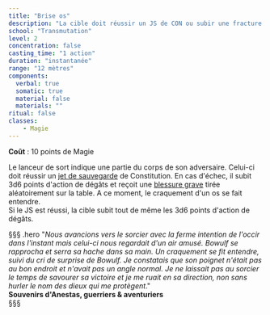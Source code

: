 ```yaml
---
title: "Brise os"
description: "La cible doit réussir un JS de CON ou subir une fracture."
school: "Transmutation"
level: 2
concentration: false
casting_time: "1 action"
duration: "instantanée"
range: "12 mètres"
components:
  verbal: true
  somatic: true
  material: false
  materials: ""
ritual: false
classes:
    - Magie
---
```

**Coût** : 10 points de Magie  

Le lanceur de sort indique une partie du corps de son adversaire. Celui-ci doit réussir un [jet de sauvegarde](/utiliser-les-caracteristiques/#jets-de-sauvegarde) de Constitution. En cas d'échec, il subit 3d6 points d'action de dégâts et reçoit une [blessure grave](/gerer-la-sante-du-personnage/#blessure-grave) tirée aléatoirement sur la table. A ce moment, le craquement d'un os se fait entendre.   
Si le JS est réussi, la cible subit tout de même les 3d6 points d'action de dégâts.   

§§§ .hero
"*Nous avancions vers le sorcier avec la ferme intention de l'occir dans l'instant mais celui-ci nous regardait d'un air amusé. Bowulf se rapprocha et serra sa hache dans sa main. Un craquement se fit entendre, suivi du cri de surprise de Bowulf. Je constatais que son poignet n'était pas au bon endroit et n'avait pas un angle normal. Je ne laissait pas au sorcier le temps de savourer sa victoire et je me ruait en sa direction, non sans hurler le nom des dieux qui me protègent*."    
**Souvenirs d'Anestas, guerriers & aventuriers**   
§§§     
